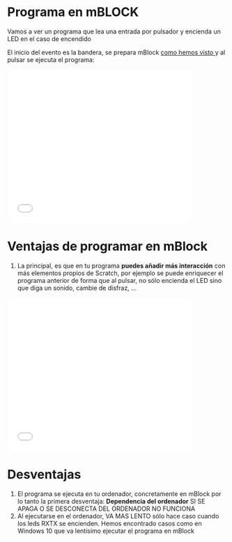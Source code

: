
# Programa en mBLOCK

Vamos a ver un programa que lea una entrada por pulsador y encienda un LED en el caso de encendido

El inicio del evento es la bandera, se prepara mBlock [como hemos visto ](preparando_mblock_y_el_arduino.html)y al pulsar se ejecuta el programa:

<iframe width="425" height="350" src="//www.youtube.com/embed/NvN4TGvKwlQ" frameborder="0"></iframe>

# Ventajas de programar en mBlock

1. La principal, es que en tu programa **puedes añadir más interacción** con más elementos propios de Scratch, por ejemplo se puede enriquecer el programa anterior de forma que al pulsar, no sólo encienda el LED sino que diga un sonido, cambie de disfraz, ...

<iframe width="425" height="350" src="//www.youtube.com/embed/7z6QZy22lG8" frameborder="0"></iframe>

# Desventajas

1. El programa se ejecuta en tu ordenador, concretamente en mBlock por lo tanto la primera desventaja: **Dependencia del ordenador** SI SE APAGA O SE DESCONECTA DEL ORDENADOR NO FUNCIONA
1. Al ejecutarse en el ordenador, VA MAS LENTO sólo hace caso cuando los leds RXTX se encienden. Hemos encontrado casos como en Windows 10 que va lentísimo ejecutar el programa en mBlock


